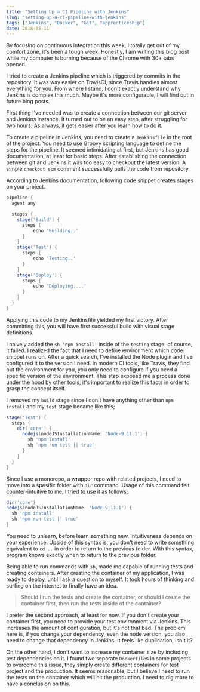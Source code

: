 ```yaml
---
title: "Setting Up a CI Pipeline with Jenkins"
slug: "setting-up-a-ci-pipeline-with-jenkins"
tags: ["Jenkins", "Docker", "Git", "apprenticeship"]
date: 2018-05-11
---
```


By focusing on continuous integration this week, I totally get out of my comfort zone, it's been a tough week. Honestly, I am writing this blog post while my computer is burning because of the Chrome with 30+ tabs opened.

I tried to create a Jenkins pipeline which is triggered by commits in the repository. It was way easier on TravisCI, since Travis handles almost everything for you. From where I stand, I don't exactly understand why Jenkins is complex this much. Maybe it's more configurable, I will find out in future blog posts.

First thing I've needed was to create a connection between our git server and Jenkins instance. It turned out to be an easy step, after struggling for two hours. As always, it gets easier after you learn how to do it.

To create a pipeline in Jenkins, you need to create a `Jenkinsfile` in the root of the project. You need to use Groovy scripting language to define the steps for the pipeline. It seemed intimidating at first, but Jenkins has good documentation, at least for basic steps. After establishing the connection between git and Jenkins it was too easy to checkout the latest version. A simple `checkout scm` comment successfully pulls the code from repository.

According to Jenkins documentation, following code snippet creates stages on your project.

```groovy
pipeline {
  agent any

  stages {
    stage('Build') {
      steps {
          echo 'Building..'
      }
    }
    stage('Test') {
      steps {
          echo 'Testing..'
      }
    }
    stage('Deploy') {
      steps {
          echo 'Deploying....'
      }
    }
  }
}
```

Applying this code to my Jenkinsfile yielded my first victory. After committing this, you will have first successful build with visual stage definitions.

I naively added the `sh 'npm install'` inside of the `testing` stage, of course, it failed. I realized the fact that I need to define environment which code snippet runs on. After a quick search, I've installed the Node plugin and I've configured it to the version I need. In modern CI tools, like Travis, they find out the environment for you, you only need to configure if you need a specific version of the environment. This step exposed me a process done under the hood by other tools, it's important to realize this facts in order to grasp the concept itself.

I removed my `build` stage since I don't have anything other than `npm install` and my `test` stage became like this;

```groovy
stage('Test') {
  steps {
    dir('core') {
      nodejs(nodeJSInstallationName: 'Node-9.11.1') {
        sh 'npm install'
        sh 'npm run test || true'
      }
    }
  }
}
```

Since I use a monorepo, a wrapper repo with related projects, I need to move into a spesific folder with `dir` command. Usage of this command felt counter-intuitive to me, I tried to use it as follows;

```groovy
dir('core')
nodejs(nodeJSInstallationName: 'Node-9.11.1') {
  sh 'npm install'
  sh 'npm run test || true'
}
```

You need to unlearn, before learn something new. Intuitiveness depends on your experience. Upside of this syntax is, you don't need to write something equivalent to `cd ..` in order to return to the previous folder. With this syntax, program knows exactly when to return to the previous folder.

Being able to run commands with `sh`, made me capable of running tests and creating containers. After creating the container of my application, I was ready to deploy, until I ask a question to myself. It took hours of thinking and surfing on the internet to finally have an idea.

> Should I run the tests and create the container, or should I create the container first, then run the tests inside of the container?

I prefer the second approach, at least for now. If you don't create your container first, you need to provide your test environment via Jenkins. This increases the amount of configuration, but it's not that bad. The problem here is, if you change your dependency, even the node version, you also need to change that dependency in Jenkins. It feels like duplication, isn't it?

On the other hand, I don't want to increase my container size by including test dependencies on it. I found two separate `Dockerfile`s in some projects to overcome this issue, they simply create different containers for test project and the production. It seems reasonable, but I believe I need to run the tests on the container which will hit the production. I need to dig more to have a conclusion on this.
